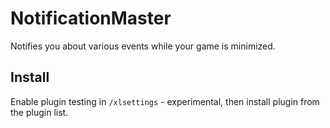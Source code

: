 # NotificationMaster
Notifies you about various events while your game is minimized.

## Install
Enable plugin testing in `/xlsettings` - experimental, then install plugin from the plugin list.

